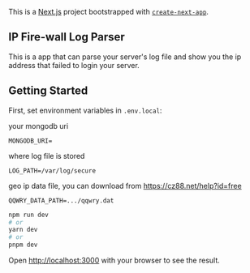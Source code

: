 This is a [Next.js](https://nextjs.org/) project bootstrapped with [`create-next-app`](https://github.com/vercel/next.js/tree/canary/packages/create-next-app).

## IP Fire-wall Log Parser

This is a app that can parse your server's log file and show you the ip address that failed to login your server.

## Getting Started

First, set environment variables in `.env.local`:


your mongodb uri


```MONGODB_URI=```

where log file is stored


```LOG_PATH=/var/log/secure```


geo ip data file, you can download from https://cz88.net/help?id=free


```QQWRY_DATA_PATH=.../qqwry.dat```


```bash
npm run dev
# or
yarn dev
# or
pnpm dev
```

Open [http://localhost:3000](http://localhost:3000) with your browser to see the result.

